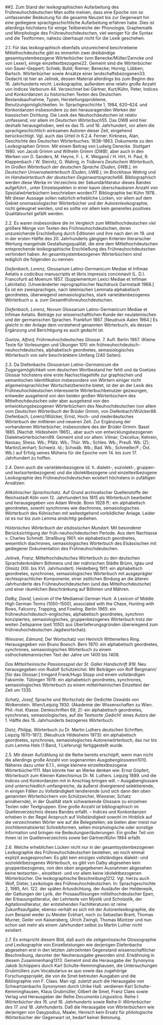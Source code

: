 ##2\. Zum Stand der lexikographischen Aufarbeitung des Frühneuhochdeutschen
Man sollte meinen, dass eine Epoche von so umfassender Bedeutung für die gesamte Neuzeit bis zur Gegenwart hin eine gediegene sprachgeschichtliche Aufarbeitung erfahren habe. Dies ist allerdings höchstens für einige Teilbereiche der Phonologie, Graphematik und Morphologie des Frühneuhochdeutschen, viel weniger für die Syntax und die Textformen, nahezu überhaupt nicht für die Lexik geschehen.

2.1\. Für das lexikographisch ebenfalls unzureichend beschriebene Mittelhochdeutsche gibt es immerhin zwei dreibändige gesamtsystembezogene Wörterbücher (von Benecke/Müller/Zarncke und von Lexer), einige einzeltextbezogene<a class="introduction-footnote" tabindex="0">2</a><span class="introduction-footnote_text">2. Gemeint sind die Wörterbücher von Sauer-Geppert; Schieb; Bulst; Riemer; Benecke; Hornig; Lübben; Bartsch.</span> Wörterbücher sowie Ansätze einer landschaftsbezogenen<a class="introduction-footnote" tabindex="0">3</a><span class="introduction-footnote_text">3. Gedacht ist hier an Jelinek, dessen Material allerdings bis zum Beginn des 16. Jahrhunderts reicht.</span> Lexikographie, außerdem eine relativ große Anzahl von Indices Verborum
<a class="introduction-footnote" tabindex="0">4</a><span class="introduction-footnote_text">4. Verzeichnet bei Gärtner, Kurt/Kühn, Peter, Indices und Konkordanzen zu historischen Texten des Deutschen: Bestandsaufnahme, Typen, Herstellungsprobleme, Benutzungsmöglichkeiten. In: Sprachgeschichte 1, 1984, 620–624.</span>
 und Konkordanzen insbesondere zu den herausragenden Werken der klassischen Dichtung. Die Lexik des Neuhochdeutschen ist relativ umfassend, vor allem im _Deutschen Wörterbuch_<a class="introduction-footnote" tabindex="0">5</a><span class="introduction-footnote_text">5. Das DWB wird hier deshalb herausgehoben, weil es das 15. und 16. Jahrhundert, vor allem die sprachgeschichtlich wirksamen Autoren dieser Zeit, eingehend berücksichtigt. Vgl. auch das Urteil in 6.2.4. Ferner: Kirkness, Alan, Geschichte des Deutschen Wörterbuches. 1838–1863. Dokumente zu den Lexikographen Grimm. Mit einem Beitrag von Ludwig Denecke. Stuttgart 1980.</span> von Jacob Grimm und Wilhelm Grimm _(DWB)_, aber auch in den Werken von D. Sanders, M. Heyne, F. L. K. Weigand / H. Hirt, H. Paul, R. Klappenbach / W. Steinitz, G. Wahrig, in _Trübners Deutschem Wörterbuch_, im _Großen Wörterbuch der deutschen Sprache (Duden, GWB.),_ im _Deutschen Universalwörterbuch (Duden, UWB.)_, im _Brockhaus Wahrig_ und im _Handwörterbuch der deutschen Gegenwartssprache_<a class="introduction-footnote" tabindex="0">6</a><span class="introduction-footnote_text">6. Bibliographisch werden diese Werke im Verzeichnis der Sekundärliteratur dieses Bandes aufgeführt.</span>, unter Einzelaspekten in einer kaum überschaubaren Anzahl von Spezialwörterbüchern beschrieben worden<a class="introduction-footnote" tabindex="0">7</a><span class="introduction-footnote_text">7. Bibliographie bei Kühn 1978.</span>. Mit dieser Aussage sollen natürlich erhebliche Lücken, vor allem auf dem Gebiet onomasiologischer Wörterbücher und der Autorenlexikographie, nicht geleugnet werden, und es sollte vor allem kein generelles positives Qualitätsurteil gefällt werden.

2.2\. Es waren insbesondere die im Vergleich zum Mittelhochdeutschen viel größere Menge von Texten des Frühneuhochdeutschen, deren unzureichende Erschließung durch Editionen und ihre nach den im 19\. und in der ersten Hälfte des 20\. Jahrhunderts gängigen Kriterien literarischer Wertung mangelnde Gestaltungsqualität, die eine dem Mittelhochdeutschen entsprechende lexikographische Erschließung des Frühneuhochdeutschen verhindert haben. An gesamtsystembezogenen Wörterbüchern sind lediglich die folgenden zu nennen:

_Diefenbach, Lorenz,_ Glossarium Latino-Germanicum Mediae et Infimae Aetatis e codicibus manuscriptis et libris impressis concinnavit (L. D.). Francofurti ad Moenum 1857\. (Supplementum Lexici Mediae et Infimae Latinitatis). [Unveränderter reprographischer Nachdruck Darmstadt 1968.] Es ist ein zweisprachiges, nach lateinischen Lemmata alphabetisch geordnetes, überwiegend semasiologisches, stark varietätenbezogenes Wörterbuch u. a. zum Gesamtfrühneuhochdeutschen.

_Diefenbach, Lorenz,_ Novum Glossarium Latino-Germanicum Mediae et Infimae Aetatis. Beiträge zur wissenschaftlichen Kunde der neulateinischen und der germanischen Sprachen. Frankfurt 1867\. [Neudruck Aalen 1964.] Es gleicht in der Anlage dem vorstehend genannten Wörterbuch, als dessen Ergänzung und Berichtigung es auch gedacht ist.

_Goetze, Alfred,_ Frühneuhochdeutsches Glossar. 7\. Aufl. Berlin 1967\. (Kleine Texte für Vorlesungen und Übungen 101): ein frühneuhochdeutsch-neuhochdeutsches, alphabetisch geordnetes, semasiologisches Wörterbuch von sehr beschränktem Umfang (240 Seiten).

2.3\. Da Diefenbachs _Glossarium Latino-Germanicum_ die Zugangsmöglichkeit vom deutschen Wortbestand her fehlt und da Goetzes Glossar höchstens eine erste Nachschlagehilfe zur graphischen und semantischen Identifikation insbesondere von Wörtern einiger nicht allgemeinsprachlicher Wortschatzbereiche bietet, ist der an der Lexik des Frühneuhochdeutschen interessierte Wörterbuchbenutzer gezwungen, entweder ausgehend von den beiden großen Wörterbüchern des Mittelhochdeutschen oder aber ausgehend von den entwicklungsbezogenen Wörterbüchern des Neuhochdeutschen (vor allem vom _Deutschen Wörterbuch_ der Brüder Grimm, von Diefenbach/Wülcker<a class="introduction-footnote" tabindex="0">8</a><span class="introduction-footnote_text">8. Diefenbach, Lorenz/Wülcker, Ernst, Hoch- und niederdeutsches Wörterbuch der mittleren und neueren Zeit. Zur Ergänzung der vorhandenen Wörterbücher, insbesondere des der Brüder Grimm. Basel 1885. [Nachdr. Hildesheim 1965].</span>, aber auch von entwicklungsbezogenen Dialektwörterbüchern<a class="introduction-footnote" tabindex="0">9</a><span class="introduction-footnote_text">9. Gemeint sind vor allem: Vilmar; Crecelius; Kehrein, Nassau; Shess. Wb.; Pfälz. Wb.; Thür. Wb.; Schles. Wb.; Preuß. Wb. (Z); Martin/Lienhart; Schweiz. Id.; Schwäb. Wb.; Bad. Wb.; Schmeller/F.; Öst. Wb.</span>) auf Erfolg seines Mühens für die Epoche vom 14\. bis zum 17\. Jahrhundert zu hoffen.

2.4\. Denn auch die varietätenbezogene (d. h. dialekt-, soziolekt-, gruppen- und textsortenbezogene) und die idiolektbezogene und einzeltextbezogene Lexikographie des Frühneuhochdeutschen existiert höchstens in zufälligen Ansätzen:

_Altkölnischer Sprachschatz._ Auf Grund archivalischer Quellenstoffe der Reichsstadt Köln vom 12\. Jahrhundert bis 1815 als Wörterbuch bearbeitet und herausgegeben von Adam Wrede. Bonn 1928 ff.: ein alphabetisch geordnetes, sowohl synchrones wie diachrones, semasiologisches Wörterbuch des Kölnischen mit weitestgehend vorbildlicher Anlage. Leider ist es nur bis zum Lemma _amächtig_ gediehen.

_Historisches Wörterbuch der elsässischen Mundart._ Mit besonderer Berücksichtigung der früh-neuhochdeutschen Periode. Aus dem Nachlasse v. Charles Schmidt. Straßburg 1901: ein alphabetisch geordnetes, wesentlich diachrones, semasiologisches Wörterbuch des Elsässischen mit gediegener Dokumentation des Frühneuhochdeutschen.

_Jelinek, Franz,_ Mittelhochdeutsches Wörterbuch zu den deutschen Sprachdenkmälern Böhmens und der mährischen Städte Brünn, Iglau und Olmütz (XIII. bis XVI. Jahrhundert). Heidelberg 1911: ein alphabetisch geordnetes, synchrones, semasiologisches Wörterbuch mit ausgeprägter rechtssprachlicher Komponente, einer zeitlichen Bindung an die älteren Jahrhunderte des Frühneuhochdeutschen (und das Mittelhochdeutsche) und einer räumlichen Beschränkung auf Böhmen und Mähren.

_Dalby, David,_ Lexicon of the Mediaeval German Hunt. A Lexicon of Middle High German Terms (1050–1500), associated with the Chase, Hunting with Bows, Falconry, Trapping, and Fowling. Berlin 1965: ein frühneuhochdeutsch-englisches, alphabetisch geordnetes, synchron konzipiertes, semasiologisches, gruppenbezogenes Wörterbuch trotz der weiten Zeitspanne (seit 1050) aus Überlieferungsgründen überwiegend zum frühneuhochdeutschen Jagdwortschatz.

_Wiessner, Edmund,_ Der Wortschatz von Heinrich Wittenwilers Ring. Herausgegeben von Bruno Boesch. Bern 1970: ein alphabetisch geordnetes, synchrones, semasiologisches Wörterbuch zu einem osthochalemannischen Text der Jahre um 1400 bis 1408.

_Das Mittelrheinische Passionsspiel der St. Galler Handschrift 919._ Neu herausgegeben von Rudolf Schützeichel. Mit Beiträgen von Rolf Bergmann/ [für das Glossar:] Irmgard Frank/Hugo Stopp und einem vollständigen Faksimile. Tübingen 1978: ein alphabetisch geordnetes, synchrones, semasiologisches Wörterbuch zu einem mittelrheinischen Einzeltext der Zeit um 1335.

_Schatz, Josef,_ Sprache und Wortschatz der Gedichte Oswalds von Wolkenstein. Wien/Leipzig 1930\. (Akademie der Wissenschaften zu Wien. Phil.-hist. Klasse. Denkschriften 69, 2): ein alphabetisch geordnetes, synchrones, semasiologisches, auf die Textsorte ‚Gedicht‘ eines Autors der 1\. Hälfte des 15\. Jahrhunderts bezogenes Wörterbuch.

_Dietz, Philipp,_ Wörterbuch zu Dr. Martin Luthers deutschen Schriften. Leipzig 1870–1872\. [Neudruck Hildesheim 1973]: ein alphabetisch geordnetes, synchrones, semasiologisches Autorenwörterbuch, das nur bis zum Lemma _Hals_ (1 Band, 1 Lieferung) fertiggestellt wurde.

2.5\. Mit dieser Aufzählung ist die Reihe bereits erschöpft, wenn man nicht die allerdings große Anzahl von sogenannten _Ausgabenglossaren_<a class="introduction-footnote" tabindex="0">10</a><span class="introduction-footnote_text">10. Näheres dazu unter 6.1.1.</span>, einige kleinere einzeltextbezogene Wörterbücher<a class="introduction-footnote" tabindex="0">11</a><span class="introduction-footnote_text">11. Man könnte hier an Werke denken wie: Ernst Göpfert, Wörterbuch zum Kleinen Katechismus Dr. M. Luthers. Leipzig 1889.</span> und die Indices und Konkordanzen mit in Anschlag bringen will. – Ausgabenglossare sind unterschiedlich umfangreiche, da äußerst divergierend selektierende, in einigen Fällen zu Vollständigkeit tendierende (und sich dann den oben genannten Wörterbüchern von Schützeichel, Wiessner, Schatz annähernde), in der Qualität stark schwankende Glossare zu einzelnen Texten oder Textgruppen. Eine große Anzahl ist bibliographisch im Quellenverzeichnis dieses Bandes erfaßt. – Indices und Konkordanzen erheben in der Regel Anspruch auf Vollständigkeit sowohl im Hinblick auf die verzeichneten Wörter wie auf die Belegstellen; sie bieten aber meist nur (nichtlemmatisierte) Schreibformen, selten morphologische oder sonstige Information und bringen nie Bedeutungserläuterungen. Ein großer Teil von ihnen ist im Quellenverzeichnis sowie bei Gärtner/Kühn 1984 erfaßt.

2.6\. Welche erheblichen Lücken nicht nur in der gesamtsystembezogenen Lexikographie des Frühneuhochdeutschen bestehen, sei noch einmal explizit ausgesprochen: Es gibt kein einziges vollständiges dialekt- und soziolektbezogenes Wörterbuch, es gibt von Dalby abgesehen kein gruppenbezogenes, von den oben angegebenen Ausnahmen abgesehen keine textsorten-, einzeltext- und vor allem keine idiolektbezogenen Wörterbücher. Die lexikographische Beschreibung<a class="introduction-footnote" tabindex="0">12</a><span class="introduction-footnote_text">12. Vgl. hierzu auch Wolf, Dieter, Lexikologie des Frühneuhochdeutschen. In: Sprachgeschichte 2, 1985, Art. 122.</span> der späten Artusdichtung, der Ausläufer der Heldenepik, der Gattungen der Lyrik, der Prosaauflösungen mittelhochdeutscher Epen, der Erbauungsliteratur, der Lehrtexte von Mystik und Scholastik, der Agitationsliteratur, der entstehenden Fachliteraturen ist reine Zukunftsaufgabe; ebenso verhält es sich mit der Autorenlexikographie, die zum Beispiel weder zu Meister Eckhart, noch zu Sebastian Brant, Thomas Murner, Geiler von Kaisersberg, Ulrich Zwingli, Thomas Müntzer und nun schon seit mehr als einem Jahrhundert selbst zu Martin Luther nicht existiert.

2.7\. Es entspricht diesem Bild, daß auch die zeitgenössische Glossographie und Lexikographie von Einzelleistungen wie derjenigen Diefenbachs abgesehen erst in den letzten Jahrzehnten Gegenstand wissenschaftlicher Beschreibung, darunter der Neuherausgabe geworden sind. Erwähnung in diesem Zusammenhang<a class="introduction-footnote" tabindex="0">13</a><span class="introduction-footnote_text">13. Gemeint sind die Herausgabe der Synonyma Jakob Schöppers durch Karl Schulte-Kemminghausen, die Untersuchungen Grubmüllers zum Vocabularius ex quo sowie das zugehörige Forschungsprojekt, die von de Smet betreuten Ausgaben und die Bibliographie von F. Claes. Man vgl. zuletzt auch die Herausgabe von Schwartzenbachs Synonymen durch Ulrike Haß.</span> verdienen Karl Schulte-Kemminghausen, Klaus Grubmüller, Gilbert de Smet, Franz Claes sowie Verlag und Herausgeber der Reihe _Documenta Linguistica._ Reihe I: _Wörterbücher des 15\. und 16\. Jahrhunderts_ sowie Reihe II: _Wörterbücher des 17\. und 18\. Jahrhunderts._ Daß die Herausgabe von Wörterbüchern wie derjenigen von Dasypodius, Maaler, Henisch kein Ersatz für philologische Wörterbücher der Gegenwart ist, bedarf keiner Betonung.
